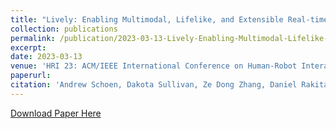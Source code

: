 ```yaml
---
title: "Lively: Enabling Multimodal, Lifelike, and Extensible Real-time Robot Motion"
collection: publications
permalink: /publication/2023-03-13-Lively-Enabling-Multimodal-Lifelike-and-Extensible-Real-time-Robot-Motion
excerpt:
date: 2023-03-13
venue: 'HRI 23: ACM/IEEE International Conference on Human-Robot Interaction'
paperurl:
citation: 'Andrew Schoen, Dakota Sullivan, Ze Dong Zhang, Daniel Rakita, and Bilge Mutlu. 2023. &quot;Lively: Enabling Multimodal, Lifelike, and Extensible Real-time Robot Motion.&quot; <i>In Proceedings of the 2023 ACM/IEEE International Conference on Human-Robot Interaction (HRI 23)</i>. Association for Computing Machinery, New York, NY, USA, 594–602.'
---
```


[Download Paper Here](https://www.researchgate.net/profile/Andrew-Schoen/publication/368923693_Lively_Enabling_Multimodal_Lifelike_and_Extensible_Real-time_Robot_Motion/links/6400c4a30cf1030a5667687b/Lively-Enabling-Multimodal-Lifelike-and-Extensible-Real-time-Robot-Motion.pdf)
